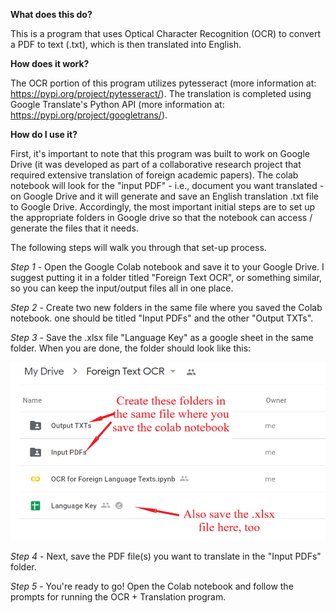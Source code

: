 **What does this do?**

This is a program that uses Optical Character Recognition (OCR) to convert a PDF to text (.txt), which is then translated into English.

**How does it work?**

The OCR portion of this program utilizes pytesseract (more information at: https://pypi.org/project/pytesseract/). The translation is completed using Google Translate's Python API (more information at: https://pypi.org/project/googletrans/).

**How do I use it?**

First, it's important to note that this program was built to work on Google Drive (it was developed as part of a collaborative research project that required extensive translation of foreign academic papers). The colab notebook will look for the "input PDF" - i.e., document you want translated - on Google Drive and it will generate and save an English translation .txt file to Google Drive. Accordingly, the most important initial steps are to set up the appropriate folders  in Google drive so that the notebook can access / generate the files that it needs.

The following steps will walk you through that set-up process.

*Step 1* - Open the Google Colab notebook and save it to your Google Drive. I suggest putting it in a folder titled "Foreign Text OCR", or something similar, so you can keep the input/output files all in one place.

*Step 2* - Create two new folders in the same file where you saved the Colab notebook. one should be titled "Input PDFs" and the other "Output TXTs".

*Step 3* - Save the .xlsx file "Language Key" as a google sheet in the same folder. When you are done, the folder should look like this:

![alt text](https://github.com/pjconnell/OCR-Translator/blob/main/file_setup.png)

*Step 4* - Next, save the PDF file(s) you want to translate in the "Input PDFs" folder.

*Step 5* - You're ready to go! Open the Colab notebook and follow the prompts for running the OCR + Translation program.
